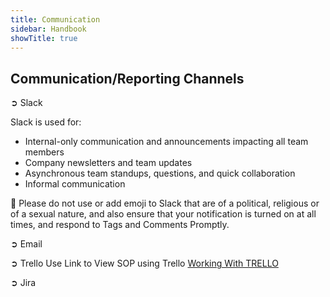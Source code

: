 ```yaml
---
title: Communication
sidebar: Handbook
showTitle: true
---
```



## Communication/Reporting Channels
➲ Slack

Slack is used for:
- Internal-only communication and announcements impacting all team members
- Company newsletters and team updates
- Asynchronous team standups, questions, and quick collaboration
- Informal communication

🔴 Please do not use or add emoji to Slack that are of a political, religious or of a sexual nature, and also ensure that your notification is turned on at all times, and respond to Tags and Comments Promptly.

➲ Email

➲ Trello 
Use Link to View SOP using Trello [Working With TRELLO](https://docs.google.com/document/d/1f4MOjTcTlwAXbgY7zDvseka907BYdT9KqGCMZ7uTZk8/edit?usp=sharing)

➲ Jira

